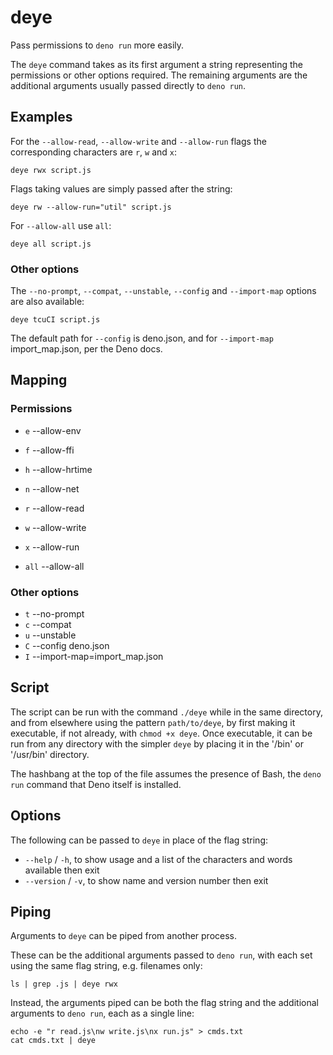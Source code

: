 # deye

Pass permissions to `deno run` more easily.

The `deye` command takes as its first argument a string representing the permissions or other options required. The remaining arguments are the additional arguments usually passed directly to `deno run`.

## Examples

For the `--allow-read`, `--allow-write` and `--allow-run` flags the corresponding characters are `r`, `w` and `x`:

```shell
deye rwx script.js
```

Flags taking values are simply passed after the string:

```shell
deye rw --allow-run="util" script.js
```

For `--allow-all` use `all`:

```shell
deye all script.js
```

### Other options

The `--no-prompt`, `--compat`, `--unstable`, `--config` and `--import-map` options are also available:

```shell
deye tcuCI script.js
```

The default path for `--config` is deno.json, and for `--import-map` import_map.json, per the Deno docs.

## Mapping

### Permissions

- `e` --allow-env
- `f` --allow-ffi
- `h` --allow-hrtime
- `n` --allow-net
- `r` --allow-read
- `w` --allow-write
- `x` --allow-run

- `all` --allow-all

### Other options

- `t` --no-prompt
- `c` --compat
- `u` --unstable
- `C` --config deno.json
- `I` --import-map=import_map.json

## Script

The script can be run with the command `./deye` while in the same directory, and from elsewhere using the pattern `path/to/deye`, by first making it executable, if not already, with `chmod +x deye`. Once executable, it can be run from any directory with the simpler `deye` by placing it in the '/bin' or '/usr/bin' directory.

The hashbang at the top of the file assumes the presence of Bash, the `deno run` command that Deno itself is installed.

## Options

The following can be passed to `deye` in place of the flag string:

- `--help` / `-h`, to show usage and a list of the characters and words available then exit
- `--version` / `-v`, to show name and version number then exit

## Piping

Arguments to `deye` can be piped from another process.

These can be the additional arguments passed to `deno run`, with each set using the same flag string, e.g. filenames only:

```shell
ls | grep .js | deye rwx
```

Instead, the arguments piped can be both the flag string and the additional arguments to `deno run`, each as a single line:

```shell
echo -e "r read.js\nw write.js\nx run.js" > cmds.txt
cat cmds.txt | deye
```
